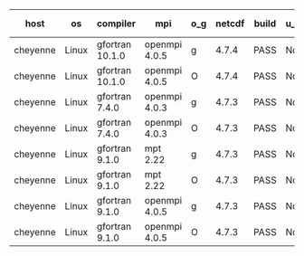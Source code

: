 

| host     | os       | compiler                              | mpi                      | o_g        | netcdf        | build       | u_pass          | u_fail          | s_pass            | s_fail            | e_pass             | e_fail             | nuopc_pass       | nuopc_fail       | artifacts link          |
|----------|----------|---------------------------------------|--------------------------|------------|---------------|-------------|-----------------|-----------------|-------------------|-------------------|--------------------|--------------------|------------------|------------------|-------------------------|
| cheyenne | Linux | gfortran 10.1.0 | openmpi 4.0.5  | g | 4.7.4  | PASS | None | None | None | None | None | None | None | None | <a href="https://github.com/esmf-org/esmf-test-artifacts/tree/546cd8d2474015893b970575c4b90d5be74b9c68/fix_hconfig/gfortran/10.1.0/g/openmpi/4.0.5" target="_blank">546cd8d</a> | 
| cheyenne | Linux | gfortran 10.1.0 | openmpi 4.0.5  | O | 4.7.4  | PASS | None | None | None | None | None | None | None | None | <a href="https://github.com/esmf-org/esmf-test-artifacts/tree/c2de7403194a189010d2a1fe85dcee1bc7c2c2a9/fix_hconfig/gfortran/10.1.0/O/openmpi/4.0.5" target="_blank">c2de740</a> | 
| cheyenne | Linux | gfortran 7.4.0 | openmpi 4.0.3  | g | 4.7.3  | PASS | None | None | None | None | None | None | None | None | <a href="https://github.com/esmf-org/esmf-test-artifacts/tree/9116160febf18a84402645a8c88848e607e2eefb/fix_hconfig/gfortran/7.4.0/g/openmpi/4.0.3" target="_blank">9116160</a> | 
| cheyenne | Linux | gfortran 7.4.0 | openmpi 4.0.3  | O | 4.7.3  | PASS | None | None | None | None | None | None | None | None | <a href="https://github.com/esmf-org/esmf-test-artifacts/tree/7acfc77dc3b4f96854e8249166d2d83daa981615/fix_hconfig/gfortran/7.4.0/O/openmpi/4.0.3" target="_blank">7acfc77</a> | 
| cheyenne | Linux | gfortran 9.1.0 | mpt 2.22  | g | 4.7.3  | PASS | None | None | None | None | None | None | None | None | <a href="https://github.com/esmf-org/esmf-test-artifacts/tree/9fc0d3f979d6b137d6ab80ef7a135a3aaa52d29a/fix_hconfig/gfortran/9.1.0/g/mpt/2.22" target="_blank">9fc0d3f</a> | 
| cheyenne | Linux | gfortran 9.1.0 | mpt 2.22  | O | 4.7.3  | PASS | None | None | None | None | None | None | None | None | <a href="https://github.com/esmf-org/esmf-test-artifacts/tree/83ec4607904a75fece492bd330fc54170de8c84c/fix_hconfig/gfortran/9.1.0/O/mpt/2.22" target="_blank">83ec460</a> | 
| cheyenne | Linux | gfortran 9.1.0 | openmpi 4.0.5  | g | 4.7.3  | PASS | None | None | None | None | None | None | None | None | <a href="https://github.com/esmf-org/esmf-test-artifacts/tree/1d96e5b1415712219a053bf40c995ee1625ca381/fix_hconfig/gfortran/9.1.0/g/openmpi/4.0.5" target="_blank">1d96e5b</a> | 
| cheyenne | Linux | gfortran 9.1.0 | openmpi 4.0.5  | O | 4.7.3  | PASS | None | None | None | None | None | None | None | None | <a href="https://github.com/esmf-org/esmf-test-artifacts/tree/21623cb729d37aec75b6e6a67efe3e5bf23a2d86/fix_hconfig/gfortran/9.1.0/O/openmpi/4.0.5" target="_blank">21623cb</a> | 
